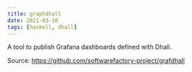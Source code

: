 ```yaml
---
title: graphdhall
date: 2021-03-10
tags: [haskell, dhall]
---
```


A tool to publish Grafana dashboards defined with Dhall.

Source: https://github.com/softwarefactory-project/grafdhall
